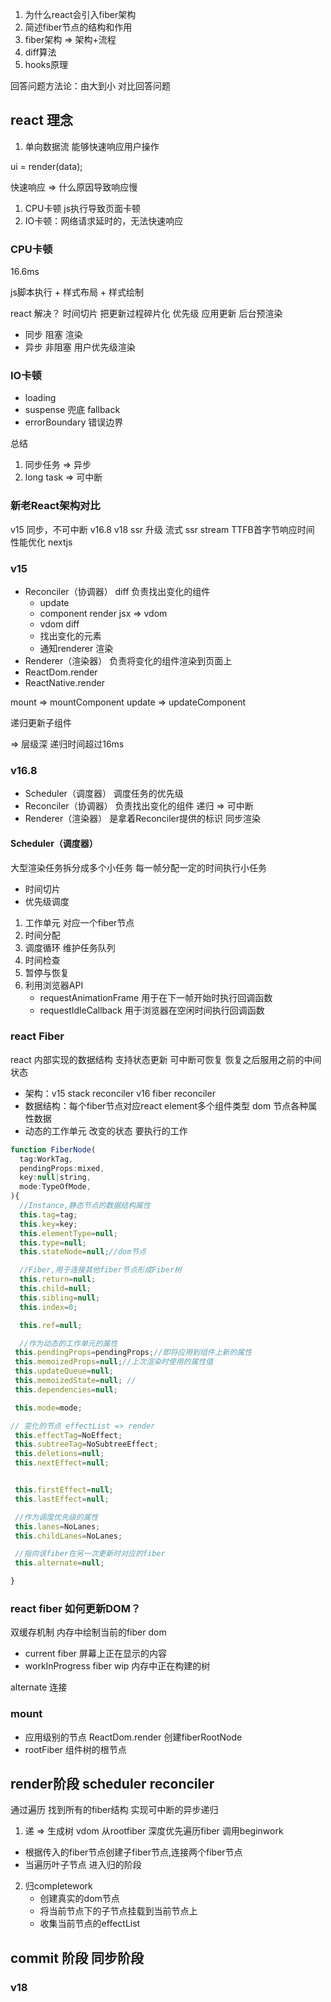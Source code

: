 1. 为什么react会引入fiber架构
2. 简述fiber节点的结构和作用
3. fiber架构 => 架构+流程
4. diff算法
5. hooks原理


回答问题方法论：由大到小 对比回答问题

## react 理念
  
  1. 单向数据流
   能够快速响应用户操作
 
 ui = render(data);
 
 快速响应 => 
 什么原因导致响应慢

 1. CPU卡顿 js执行导致页面卡顿
 2. IO卡顿：网络请求延时的，无法快速响应

### CPU卡顿

16.6ms

js脚本执行 + 样式布局 + 样式绘制

react 解决？
时间切片 把更新过程碎片化 优先级 应用更新 后台预渲染

- 同步 阻塞 渲染
- 异步 非阻塞 用户优先级渲染

### IO卡顿
- loading
- suspense 兜底 fallback
- errorBoundary 错误边界

总结
1. 同步任务 => 异步
2. long task => 可中断

### 新老React架构对比

v15 同步，不可中断
v16.8
v18 ssr 升级 流式 ssr stream TTFB首字节响应时间 性能优化 nextjs

### v15
- Reconciler（协调器） diff 负责找出变化的组件
  - update
  - component render jsx => vdom
  - vdom diff
  - 找出变化的元素
  -  通知renderer 渲染
- Renderer（渲染器） 负责将变化的组件渲染到页面上
 - ReactDom.render
 - ReactNative.render

mount => mountComponent
update => updateComponent


递归更新子组件

=> 层级深 递归时间超过16ms


### v16.8

- Scheduler（调度器） 调度任务的优先级
- Reconciler（协调器） 负责找出变化的组件 递归 => 可中断
- Renderer（渲染器） 是拿着Reconciler提供的标识 同步渲染

#### Scheduler（调度器）
大型渲染任务拆分成多个小任务 每一帧分配一定的时间执行小任务

- 时间切片
-  优先级调度
  
1. 工作单元 对应一个fiber节点
2. 时间分配
3. 调度循环 维护任务队列
4. 时间检查
5. 暂停与恢复
6. 利用浏览器API
   - requestAnimationFrame 用于在下一帧开始时执行回调函数
   - requestIdleCallback 用于浏览器在空闲时间执行回调函数

### react Fiber
react 内部实现的数据结构 支持状态更新 可中断可恢复 恢复之后服用之前的中间状态

- 架构：v15 stack reconciler v16 fiber  reconciler
- 数据结构：每个fiber节点对应react element多个组件类型 dom 节点各种属性数据
- 动态的工作单元 改变的状态 要执行的工作

```js
function FiberNode(
  tag:WorkTag,
  pendingProps:mixed,
  key:null|string,
  mode:TypeOfMode,
){
  //Instance,静态节点的数据结构属性
  this.tag=tag;
  this.key=key;
  this.elementType=null;
  this.type=null;
  this.stateNode=null;//dom节点

  //Fiber,用于连接其他fiber节点形成Fiber树
  this.return=null;
  this.child=null;
  this.sibling=null;
  this.index=0;

  this.ref=null;

  //作为动态的工作单元的属性
 this.pendingProps=pendingProps;//即将应用到组件上新的属性
 this.memoizedProps=null;//上次渲染时使用的属性值
 this.updateQueue=null;
 this.memoizedState=null; //
 this.dependencies=null;

 this.mode=mode;

// 变化的节点 effectList => render
 this.effectTag=NoEffect;
 this.subtreeTag=NoSubtreeEffect;
 this.deletions=null;
 this.nextEffect=null;


 this.firstEffect=null;
 this.lastEffect=null;

 //作为调度优先级的属性
 this.lanes=NoLanes;
 this.childLanes=NoLanes;

 //指向该fiber在另一次更新时对应的fiber
 this.alternate=null;

}
```

### react fiber 如何更新DOM？
双缓存机制
内存中绘制当前的fiber dom

- current fiber 屏幕上正在显示的内容
- workInProgress fiber wip  内存中正在构建的树

alternate 连接

### mount
- 应用级别的节点 ReactDom.render 创建fiberRootNode
- rootFiber 组件树的根节点

## render阶段 scheduler reconciler
通过遍历 找到所有的fiber结构 实现可中断的异步递归

1. 递 => 生成树
   vdom
从rootfiber 深度优先遍历fiber 调用beginwork
- 根据传入的fiber节点创建子fiber节点,连接两个fiber节点
- 当遍历叶子节点 进入归的阶段

2. 归completework
   - 创建真实的dom节点
   - 将当前节点下的子节点挂载到当前节点上
   - 收集当前节点的effectList

## commit 阶段 同步阶段

### v18


